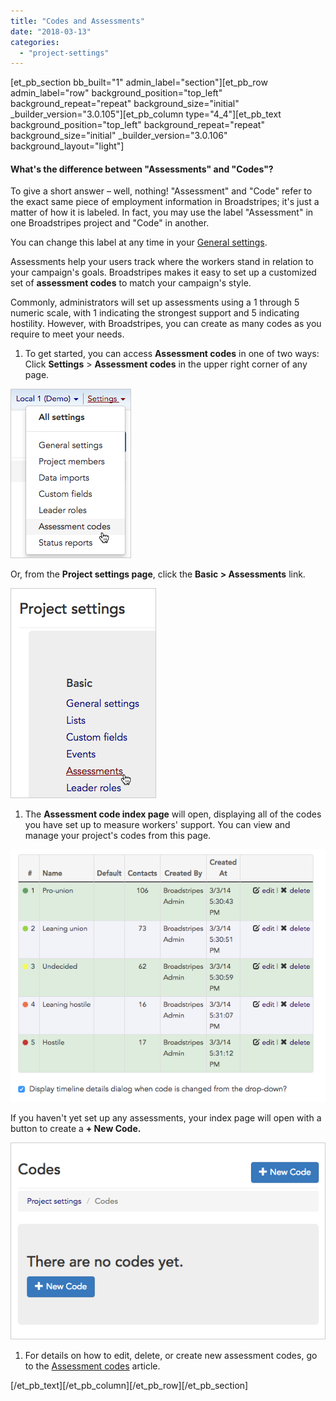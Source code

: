 ```yaml
---
title: "Codes and Assessments"
date: "2018-03-13"
categories: 
  - "project-settings"
---
```


\[et\_pb\_section bb\_built="1" admin\_label="section"\]\[et\_pb\_row admin\_label="row" background\_position="top\_left" background\_repeat="repeat" background\_size="initial" \_builder\_version="3.0.105"\]\[et\_pb\_column type="4\_4"\]\[et\_pb\_text background\_position="top\_left" background\_repeat="repeat" background\_size="initial" \_builder\_version="3.0.106" background\_layout="light"\]

#### What's the difference between "Assessments" and "Codes"?

To give a short answer – well, nothing! "Assessment" and "Code" refer to the exact same piece of employment information in Broadstripes; it's just a matter of how it is labeled. In fact, you may use the label "Assessment" in one Broadstripes project and "Code" in another.

You can change this label at any time in your [General settings](https://help.broadstripes.com/help-articles/admin-tools/running-a-project-admin/project-settings-overview/).

Assessments help your users track where the workers stand in relation to your campaign's goals. Broadstripes makes it easy to set up a customized set of **assessment codes** to match your campaign's style.

Commonly, administrators will set up assessments using a 1 through 5 numeric scale, with 1 indicating the strongest support and 5 indicating hostility. However, with Broadstripes, you can create as many codes as you require to meet your needs.

1. To get started, you can access **Assessment codes** in one of two ways: Click **Settings** > **Assessment codes** in the upper right corner of any page.

[![](images/48e2961-SettingsProjSettingAssessMenu.png)](https://help.broadstripes.com/wp-content/uploads/2018/03/48e2961-SettingsProjSettingAssessMenu.png)

Or, from the **Project settings page**, click the **Basic > Assessments** link.

[![](images/2d3652d-SettingsProjSettingAssessLink.png)](https://help.broadstripes.com/wp-content/uploads/2018/03/2d3652d-SettingsProjSettingAssessLink.png)

1. The **Assessment code index page** will open, displaying all of the codes you have set up to measure workers' support. You can view and manage your project's codes from this page.

[![](images/a1a4907-Assessmentcodescomplete.png)](https://help.broadstripes.com/wp-content/uploads/2018/03/a1a4907-Assessmentcodescomplete.png)

If you haven't yet set up any assessments, your index page will open with a button to create a **\+ New Code.**

[![](images/ab24a2b-SettingsProjSettingAssessNoCodes.png)](https://help.broadstripes.com/wp-content/uploads/2018/03/ab24a2b-SettingsProjSettingAssessNoCodes.png)

1. For details on how to edit, delete, or create new assessment codes, go to the [Assessment codes](https://help.broadstripes.com/help-articles/admin-tools/data-tools-admin/assessment-codes/) article.

\[/et\_pb\_text\]\[/et\_pb\_column\]\[/et\_pb\_row\]\[/et\_pb\_section\]
